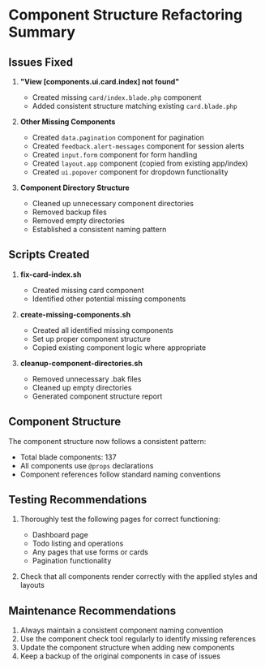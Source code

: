 # Component Structure Refactoring Summary

## Issues Fixed

1. **"View [components.ui.card.index] not found"**
   - Created missing `card/index.blade.php` component
   - Added consistent structure matching existing `card.blade.php`

2. **Other Missing Components**
   - Created `data.pagination` component for pagination
   - Created `feedback.alert-messages` component for session alerts
   - Created `input.form` component for form handling
   - Created `layout.app` component (copied from existing app/index)
   - Created `ui.popover` component for dropdown functionality

3. **Component Directory Structure**
   - Cleaned up unnecessary component directories
   - Removed backup files
   - Removed empty directories
   - Established a consistent naming pattern

## Scripts Created

1. **fix-card-index.sh**
   - Created missing card component
   - Identified other potential missing components

2. **create-missing-components.sh**
   - Created all identified missing components
   - Set up proper component structure
   - Copied existing component logic where appropriate

3. **cleanup-component-directories.sh**
   - Removed unnecessary .bak files
   - Cleaned up empty directories
   - Generated component structure report

## Component Structure

The component structure now follows a consistent pattern:
- Total blade components: 137
- All components use `@props` declarations
- Component references follow standard naming conventions

## Testing Recommendations

1. Thoroughly test the following pages for correct functioning:
   - Dashboard page
   - Todo listing and operations
   - Any pages that use forms or cards
   - Pagination functionality

2. Check that all components render correctly with the applied styles and layouts

## Maintenance Recommendations

1. Always maintain a consistent component naming convention
2. Use the component check tool regularly to identify missing references
3. Update the component structure when adding new components
4. Keep a backup of the original components in case of issues 